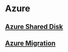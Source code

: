 # Azure
## [Azure Shared Disk](Shared_Disk/Shared%20Disk.md)
## [Azure Migration](Azure_Migration/Shared%20Disk.md)
